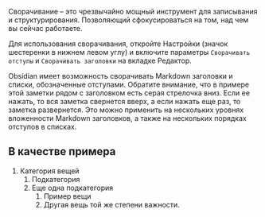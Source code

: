 Сворачивание – это чрезвычайно мощный инструмент для записывания и структурирования. Позволяющий сфокусироваться на том, над чем вы сейчас работаете.

Для использования сворачивания, откройте Настройки (значок шестеренки в нижнем левом углу) и включите параметры `Сворачивать отступы` и `Сворачивать заголовки` на вкладке Редактор.

Obsidian имеет возможность сворачивать Markdown заголовки и списки, обозначенные отступами. Обратите внимание, что в примере этой заметки рядом с заголовком есть серая стрелочка вниз. Если ее нажать, то вся заметка свернется вверх, а если нажать еще раз, то заметка развернется. Это можно применить на нескольких уровнях вложенности Markdown заголовков, а также на нескольких порядках отступов в списках.

## В качестве примера

1. Категория вещей
	1. Подкатегория
	1. Еще одна подкатегория
		1. Пример вещи
		1. Другая вещь той же степени важности.